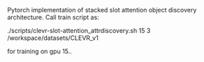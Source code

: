 Pytorch implementation of stacked slot attention object discovery architecture. Call train script as:

./scripts/clevr-slot-attention_attrdiscovery.sh 15 3 /workspace/datasets/CLEVR_v1

for training on gpu 15..
